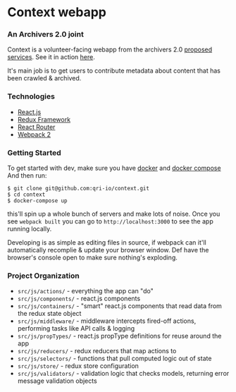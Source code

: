 # Context webapp
### An Archivers 2.0 joint

Context is a volunteer-facing webapp from the archivers 2.0 [proposed services](https://github.com/edgi-govdata-archiving/proposed-services). See it in action [here](https://alpha.archivers.space).

It's main job is to get users to contribute metadata about content that has been crawled & archived.

### Technologies

* [React.js](https://facebook.github.io/react/)
* [Redux Framework](https://redux.js.org/)
* [React Router](https://reacttraining.com/react-router/)
* [Webpack 2](https://webpack.js.org)

### Getting Started

To get started with dev, make sure you have [docker](https://store.docker.com/search?type=edition&offering=community) and [docker compose](https://docs.docker.com/compose/install/) And then run:

```shell
$ git clone git@github.com:qri-io/context.git
$ cd context
$ docker-compose up
```

this'll spin up a whole bunch of servers and make lots of noise. Once you see `webpack built` you can go to `http://localhost:3000` to see the app running locally.

Developing is as simple as editing files in source, if webpack can it'll automatically recomplie & update your browser window. Def have the browser's console open to make sure nothing's exploding.

### Project Organization

* `src/js/actions/` - everything the app can "do"
* `src/js/components/` - react.js components
* `src/js/containers/` - "smart" react.js components that read data from the redux state object
* `src/js/middleware/` - middleware intercepts fired-off actions, performing tasks like API calls & logging
* `src/js/propTypes/` - react.js propType definitions for reuse around the app
* `src/js/reducers/` - redux reducers that map actions to 
* `src/js/selectors/` - functions that pull computed logic out of state
* `src/js/store/` - redux store configuration
* `src/js/validators/` - validation logic that checks models, returning error message validation objects